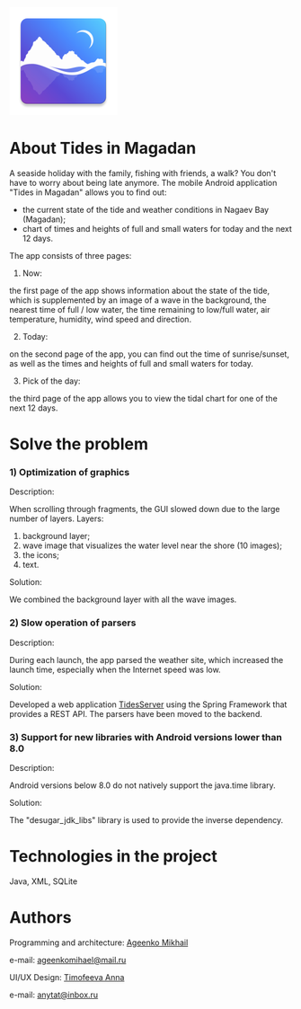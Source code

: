 ![123](https://github.com/millerM907/forecast_Inflows/blob/master/app/src/main/res/mipmap-xxxhdpi/ic_launcher2.png)

# About Tides in Magadan

A seaside holiday with the family, fishing with friends, a walk? You don't have to worry about being late anymore. The mobile Android application "Tides in Magadan" allows you to find out: 
- the current state of the tide and weather conditions in Nagaev Bay (Magadan); 
- chart of times and heights of full and small waters for today and the next 12 days.

The app consists of three pages:
1) Now:

the first page of the app shows information about the state of the tide,
which is supplemented by an image of a wave in the background, the nearest time of full / low water,
the time remaining to low/full water, air temperature,
humidity, wind speed and direction.

2) Today:

on the second page of the app, you can find out the time of sunrise/sunset,
as well as the times and heights of full and small waters for today.

3) Pick of the day:

the third page of the app allows you to view the tidal chart for one of the next 12 days.


# Solve the problem
### 1) Optimization of graphics
Description:

When scrolling through fragments, the GUI slowed down due to the large number of layers. Layers:
  1) background layer;
  2) wave image that visualizes the water level near the shore (10 images);
  3) the icons;
  4) text.
  
Solution:

We combined the background layer with all the wave images.

### 2) Slow operation of parsers
Description:

During each launch, the app parsed the weather site, which increased the launch time, especially when the Internet speed was low.

Solution:

Developed a web application [TidesServer](https://github.com/millerM907/TidesServer) using the Spring Framework that provides a REST API.
The parsers have been moved to the backend.

### 3) Support for new libraries with Android versions lower than 8.0
Description:

Android versions below 8.0 do not natively support the java.time library.

Solution:

The "desugar_jdk_libs" library is used to provide the inverse dependency.



# Technologies in the project
Java, XML, SQLite


# Authors
Programming and architecture: [Ageenko Mikhail](https://github.com/millerM907)

e-mail: ageenkomihael@mail.ru

UI/UX Design: [Timofeeva Anna](https://github.com/timofann)

e-mail: anytat@inbox.ru

